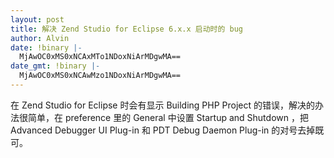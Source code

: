 ```yaml
---
layout: post
title: 解决 Zend Studio for Eclipse 6.x.x 启动时的 bug
author: Alvin
date: !binary |-
  MjAwOC0xMS0xNCAxMTo1NDoxNiArMDgwMA==
date_gmt: !binary |-
  MjAwOC0xMS0xNCAwMzo1NDoxNiArMDgwMA==
---
```

在 Zend Studio for Eclipse 时会有显示 Building PHP Project 的错误，解决的办法很简单，在 preference 里的 General 中设置 Startup and Shutdown ，把 Advanced Debugger UI Plug-in 和 PDT Debug Daemon Plug-in 的对号去掉既可。

